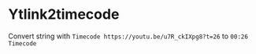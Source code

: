 # Ytlink2timecode

Convert string with `Timecode https://youtu.be/u7R_ckIXpg8?t=26` to `00:26 Timecode`
